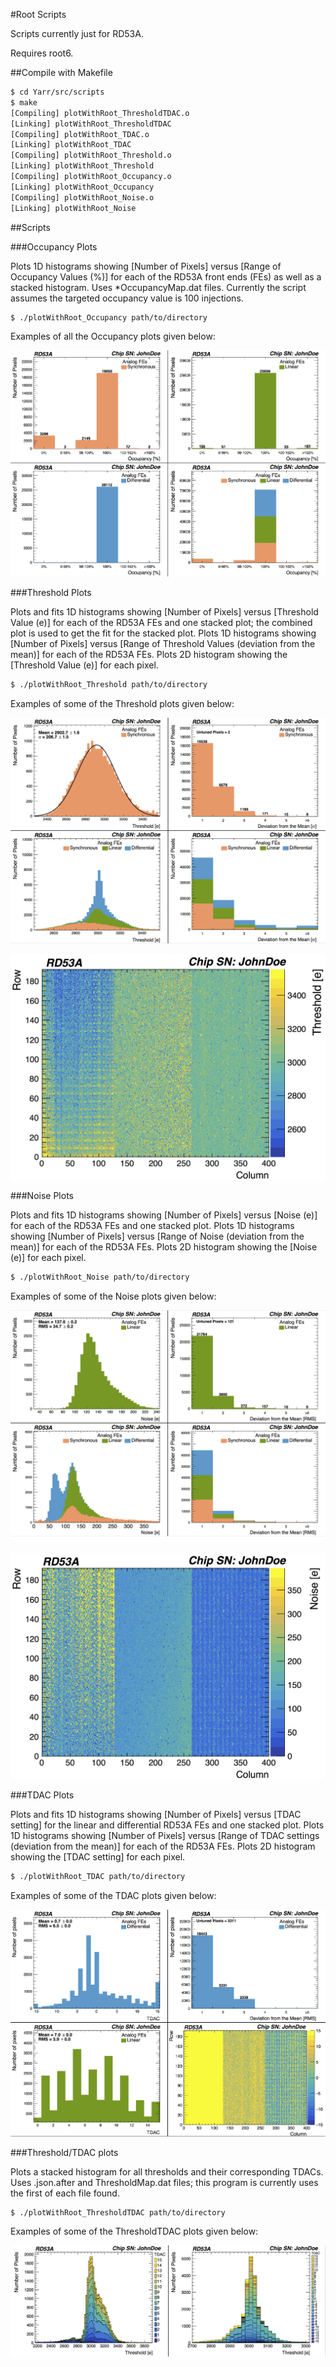 #Root Scripts

Scripts currently just for RD53A. 

Requires root6.

##Compile with Makefile

```bash
$ cd Yarr/src/scripts
$ make
[Compiling] plotWithRoot_ThresholdTDAC.o
[Linking] plotWithRoot_ThresholdTDAC
[Compiling] plotWithRoot_TDAC.o
[Linking] plotWithRoot_TDAC
[Compiling] plotWithRoot_Threshold.o
[Linking] plotWithRoot_Threshold
[Compiling] plotWithRoot_Occupancy.o
[Linking] plotWithRoot_Occupancy
[Compiling] plotWithRoot_Noise.o
[Linking] plotWithRoot_Noise
```

##Scripts

###Occupancy Plots

Plots 1D histograms showing [Number of Pixels] versus [Range of Occupancy Values (%)] for each of the RD53A front ends (FEs) as well as a stacked histogram.
Uses *OccupancyMap.dat files.
Currently the script assumes the targeted occupancy value is 100 injections.

```bash
$ ./plotWithRoot_Occupancy path/to/directory
```

Examples of all the Occupancy plots given below: 

![Occupancy Plots Preview](images/OccupancyPlots_Preview.png)

###Threshold Plots

Plots and fits 1D histograms showing [Number of Pixels] versus [Threshold Value (e)] for each of the RD53A FEs and one stacked plot; the combined plot is used to get the fit for the stacked plot.
Plots 1D histograms showing [Number of Pixels] versus [Range of Threshold Values (deviation from the mean)] for each of the RD53A FEs.
Plots 2D histogram showing the [Threshold Value (e)] for each pixel.


```bash
$ ./plotWithRoot_Threshold path/to/directory
```

Examples of some of the Threshold plots given below: 

![Threshold Plots Preview](images/ThresholdPlots_Preview.png)

<div style="text-align:center"><img src="images/Threshold2DPlot_Preview.png" width="600"></div>


###Noise Plots

Plots and fits 1D histograms showing [Number of Pixels] versus [Noise (e)] for each of the RD53A FEs and one stacked plot.
Plots 1D histograms showing [Number of Pixels] versus [Range of Noise (deviation from the mean)] for each of the RD53A FEs.
Plots 2D histogram showing the [Noise (e)] for each pixel.

```bash
$ ./plotWithRoot_Noise path/to/directory
```

Examples of some of the Noise plots given below: 

![Noise Plots Preview](images/NoisePlots_Preview.png)

<div style="text-align:center"><img src="images/Noise2DPlot_Preview.png" width="600"></div>

###TDAC Plots

Plots and fits 1D histograms showing [Number of Pixels] versus [TDAC setting] for the linear and differential RD53A FEs and one stacked plot.
Plots 1D histograms showing [Number of Pixels] versus [Range of TDAC settings (deviation from the mean)] for each of the RD53A FEs.
Plots 2D histogram showing the [TDAC setting] for each pixel.

```bash
$ ./plotWithRoot_TDAC path/to/directory
```

Examples of some of the TDAC plots given below: 

![TDAC Plots Preview](images/TDACPlots_Preview.png)

###Threshold/TDAC plots

Plots a stacked histogram for all thresholds and their corresponding TDACs.
Uses .json.after and ThresholdMap.dat files; this program is currently uses the first of each file found.

```bash
$ ./plotWithRoot_ThresholdTDAC path/to/directory
```

Examples of some of the ThresholdTDAC plots given below: 

![ThresholdTDAC Plots Preview](images/ThresholdTDACPlots_Preview.png)



